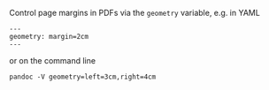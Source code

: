 ---
---

Control page margins in PDFs via the `geometry` variable, e.g. in YAML

    ---
    geometry: margin=2cm
    ---

or on the command line

    pandoc -V geometry=left=3cm,right=4cm

